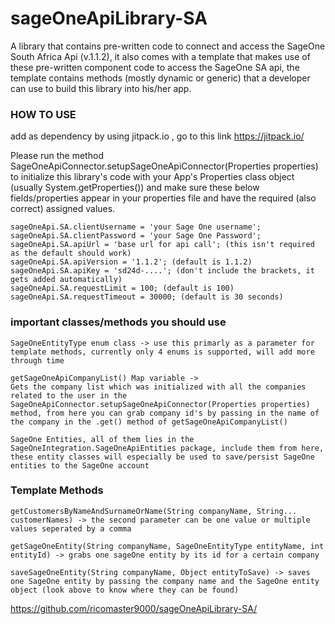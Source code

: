 # sageOneApiLibrary-SA
A library that contains pre-written code to connect and access the SageOne South Africa Api (v.1.1.2), it also comes with a template that makes use of these pre-written component code to access the SageOne SA api, the template contains methods (mostly dynamic or generic) that a developer can use to build this library into his/her app.

### HOW TO USE

add as dependency by using jitpack.io , go to this link https://jitpack.io/

Please run the method SageOneApiConnector.setupSageOneApiConnector(Properties properties) to initialize this library's code with your App's Properties class object (usually System.getProperties()) and make sure these below fields/properties appear in your properties file and have the required (also correct) assigned values.

```
sageOneApi.SA.clientUsername = 'your Sage One username';
sageOneApi.SA.clientPassword = 'your Sage One Password';
sageOneApi.SA.apiUrl = 'base url for api call'; (this isn't required as the default should work)
sageOneApi.SA.apiVersion = '1.1.2'; (default is 1.1.2)
sageOneApi.SA.apiKey = 'sd24d-....'; (don't include the brackets, it gets added automatically)
sageOneApi.SA.requestLimit = 100; (default is 100)
sageOneApi.SA.requestTimeout = 30000; (default is 30 seconds)
```
### important classes/methods you should use

```
SageOneEntityType enum class -> use this primarly as a parameter for template methods, currently only 4 enums is supported, will add more through time

getSageOneApiCompanyList() Map variable -> 
Gets the company list which was initialized with all the companies related to the user in the SageOneApiConnector.setupSageOneApiConnector(Properties properties) method, from here you can grab company id's by passing in the name of the company in the .get() method of getSageOneApiCompanyList()

SageOne Entities, all of them lies in the SageOneIntegration.SageOneApiEntities package, include them from here, these entity classes will especially be used to save/persist SageOne entities to the SageOne account

```

### Template Methods
```
getCustomersByNameAndSurnameOrName(String companyName, String... customerNames) -> the second parameter can be one value or multiple values seperated by a comma
                                                                                   
getSageOneEntity(String companyName, SageOneEntityType entityName, int entityId) -> grabs one sageOne entity by its id for a certain company

saveSageOneEntity(String companyName, Object entityToSave) -> saves one SageOne entity by passing the company name and the SageOne entity object (look above to know where they can be found)
```

https://github.com/ricomaster9000/sageOneApiLibrary-SA/
